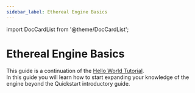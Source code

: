 ```yaml
---
sidebar_label: Ethereal Engine Basics
---
```


import DocCardList from '@theme/DocCardList';

# Ethereal Engine Basics
This guide is a continuation of the [Hello World Tutorial](../gettingStarted/hello).  
In this guide you will learn how to start expanding your knowledge of the engine beyond the Quickstart introductory guide.  

<DocCardList />
